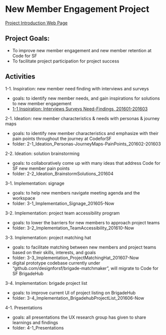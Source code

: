 # New Member Engagement Project

[Project Introduction Web Page](http://old.codeforsanfrancisco.org/research-group/projects/NewMemberEngagement/)

## Project Goals:

* To improve new member engagement and new member retention at Code for SF
* To facilitate project participation for project success 

## Activities

1-1. Inspiration: new member need finding with interviews and surveys
* goals: to identify new member needs, and gain inspirations for solutions to new member engagement
* [1-1 Inspiration: Interviews Surveys Need-Findings, 201601-201603](./1-1_Inspiration_Interviews-Serveys-NeedFindings/)

2-1. Ideation: new member characteristics & needs with personas & journey maps
* goals: to identify new member characteristics and emphasize with their pain points throughout the journey at CodeforSF 
* folder: 2-1_Ideation_Personas-JourneyMaps-PainPoints_201602-201603

2-2. Ideation: solution brainstorming
* goals: to collaboratively come up with many ideas that address Code for SF new member pain points
* folder: 2-2_Ideation_BrainstormSolutions_201604

3-1. Implementation: signage
* goals: to help new members navigate meeting agenda and the workspace
* folder: 3-1_Implementation_Signage_201605-Now

3-2. Implementation: project team accessibility program
* goals: to lower the barriers for new members to approach project teams
* folder: 3-2_Implementation_TeamAccessibility_201610-Now

3-3. Implementation: project matching hat
* goals: to facilitate matching between new members and project teams based on their skills, interests, and goals
* folder: 3-3_Implementation_ProjectMatchingHat_201607-Now
* digital prototype codebase currently under “github.com/designforsf/brigade-matchmaker”, will migrate to Code for SF BrigadeHub 

3-4. Implementation: brigade project list 
* goals: to improve current UI of project listing on BrigadeHub
* folder: 3-4_Implementation_BrigadehubProjectList_201606-Now

4-1. Presentations
* goals: all presentations the UX research group has given to share learnings and findings 
* folder: 4-1_Presentations

